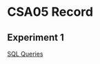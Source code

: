 # CSA05 Record
## Experiment 1
[SQL Queries](https://github.com/KartikBalaje/CSA0526-DBMS-115-/blob/main/exp1_ddl.txt)
